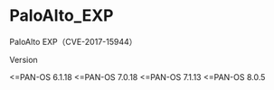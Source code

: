 # PaloAlto_EXP
PaloAlto EXP（CVE-2017-15944）

Version

<=PAN-OS 6.1.18
<=PAN-OS 7.0.18
<=PAN-OS 7.1.13
<=PAN-OS 8.0.5
